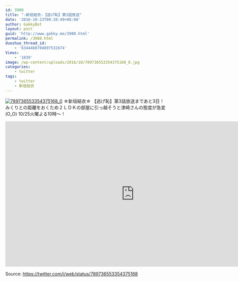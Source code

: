 ```yaml
---
id: 3980
title: "☆新垣結衣☆【逃げ恥】第3話放送"
date: '2016-10-23T09:38:49+08:00'
author: GakkyBot
layout: post
guid: 'http://www.gakky.me/3980.html'
permalink: /3980.html
duoshuo_thread_id:
    - '6344468704897532674'
Views:
    - '1039'
image: /wp-content/uploads/2016/10/789736553354375168_0.jpg
categories:
    - twitter
tags:
    - twitter
    - 新垣结衣
---
```


[![789736553354375168_0](http://www.yui-aragaki.org/wp-content/uploads/2016/10/789736553354375168_0.jpg)](http://www.yui-aragaki.org/wp-content/uploads/2016/10/789736553354375168_0.jpg)
☆新垣結衣☆
【逃げ恥】第3話放送まであと3日！
みくりとの距離をおくため２ＬＤＫの部屋に引っ越そうと津崎さんの態度が急変(O\_O)
10/25火曜よる10時〜！
<iframe allowfullscreen="" frameborder="0" height="456" loading="lazy" src="https://www.youtube.com/embed/q25BX8OzEYg?feature=oembed" width="810"></iframe>

Source: <https://twitter.com/i/web/status/789736553354375168>
